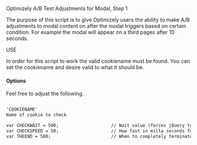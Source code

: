 Optimizely A/B Test Adjustments for Modal, Step 1

The purpose of this script is to give Optimizely users the ability to make A/B adjustments to modal content on after
the modal triggers based on certain condition. For example the modal will appear on a third pages after 10 seconds.

USE

In order for this script to work the valid cookiename must be found. You can set the cookiename and desire valid to
what it should be.

#### Options

Feel free to adjust the following.

```html

'COOKIENAME'
Name of cookie to check

var CHECKWAIT = 500;			        // Wait value (forces jQuery to wait this long in millaseconds before doing anything)
var CHECKSPEED = 50;			        // How fast in milla seconds for OptimizelyPcCheck to check DOM for PC modal
var THEEND = 500;			            // When to completely terminate this script
